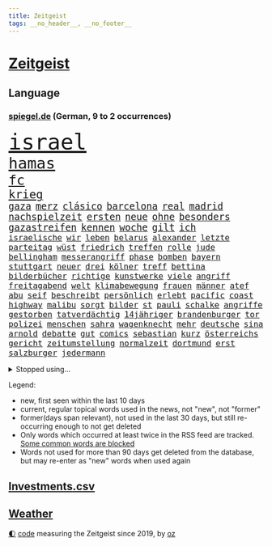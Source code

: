 ```yaml
---
title: Zeitgeist
tags: __no_header__, __no_footer__
---
```


# [Zeitgeist](https://oliz.io/zeitgeist/)

## Language

<h3><a href="https://www.spiegel.de" target="_blank">spiegel.de</a> (German, 9 to 2 occurrences)</h3>
<p style="font-family:monospace">
<span style="font-size:32pt"><a href="news_links.html#israel" class="current">israel</a></span>
<br>
<span style="font-size:23pt"><a href="news_links.html#hamas" class="current">hamas</a></span>
<br>
<span style="font-size:20pt"><a href="news_links.html#fc" class="current">fc</a></span>
<br>
<span style="font-size:17pt"><a href="news_links.html#krieg" class="current">krieg</a></span>
<br>
<span style="font-size:14pt"><a href="news_links.html#gaza" class="current">gaza</a></span>
<span style="font-size:14pt"><a href="news_links.html#merz" class="current">merz</a></span>
<span style="font-size:14pt"><a href="news_links.html#clásico" class="new">clásico</a></span>
<span style="font-size:14pt"><a href="news_links.html#barcelona" class="current">barcelona</a></span>
<span style="font-size:14pt"><a href="news_links.html#real" class="current">real</a></span>
<span style="font-size:14pt"><a href="news_links.html#madrid" class="current">madrid</a></span>
<span style="font-size:14pt"><a href="news_links.html#nachspielzeit" class="current">nachspielzeit</a></span>
<span style="font-size:14pt"><a href="news_links.html#ersten" class="current">ersten</a></span>
<span style="font-size:14pt"><a href="news_links.html#neue" class="current">neue</a></span>
<span style="font-size:14pt"><a href="news_links.html#ohne" class="current">ohne</a></span>
<span style="font-size:14pt"><a href="news_links.html#besonders" class="current">besonders</a></span>
<span style="font-size:14pt"><a href="news_links.html#gazastreifen" class="current">gazastreifen</a></span>
<span style="font-size:14pt"><a href="news_links.html#kennen" class="current">kennen</a></span>
<span style="font-size:14pt"><a href="news_links.html#woche" class="current">woche</a></span>
<span style="font-size:14pt"><a href="news_links.html#gilt" class="current">gilt</a></span>
<span style="font-size:14pt"><a href="news_links.html#ich" class="current">ich</a></span>
<br>
<span style="font-size:12pt"><a href="news_links.html#israelische" class="current">israelische</a></span>
<span style="font-size:12pt"><a href="news_links.html#wir" class="current">wir</a></span>
<span style="font-size:12pt"><a href="news_links.html#leben" class="current">leben</a></span>
<span style="font-size:12pt"><a href="news_links.html#belarus" class="current">belarus</a></span>
<span style="font-size:12pt"><a href="news_links.html#alexander" class="current">alexander</a></span>
<span style="font-size:12pt"><a href="news_links.html#letzte" class="current">letzte</a></span>
<span style="font-size:12pt"><a href="news_links.html#parteitag" class="current">parteitag</a></span>
<span style="font-size:12pt"><a href="news_links.html#wüst" class="current">wüst</a></span>
<span style="font-size:12pt"><a href="news_links.html#friedrich" class="current">friedrich</a></span>
<span style="font-size:12pt"><a href="news_links.html#treffen" class="current">treffen</a></span>
<span style="font-size:12pt"><a href="news_links.html#rolle" class="current">rolle</a></span>
<span style="font-size:12pt"><a href="news_links.html#jude" class="current">jude</a></span>
<span style="font-size:12pt"><a href="news_links.html#bellingham" class="current">bellingham</a></span>
<span style="font-size:12pt"><a href="news_links.html#messerangriff" class="current">messerangriff</a></span>
<span style="font-size:12pt"><a href="news_links.html#phase" class="current">phase</a></span>
<span style="font-size:12pt"><a href="news_links.html#bomben" class="new">bomben</a></span>
<span style="font-size:12pt"><a href="news_links.html#bayern" class="current">bayern</a></span>
<span style="font-size:12pt"><a href="news_links.html#stuttgart" class="current">stuttgart</a></span>
<span style="font-size:12pt"><a href="news_links.html#neuer" class="current">neuer</a></span>
<span style="font-size:12pt"><a href="news_links.html#drei" class="current">drei</a></span>
<span style="font-size:12pt"><a href="news_links.html#kölner" class="current">kölner</a></span>
<span style="font-size:12pt"><a href="news_links.html#treff" class="new">treff</a></span>
<span style="font-size:12pt"><a href="news_links.html#bettina" class="new">bettina</a></span>
<span style="font-size:12pt"><a href="news_links.html#bilderbücher" class="new">bilderbücher</a></span>
<span style="font-size:12pt"><a href="news_links.html#richtige" class="current">richtige</a></span>
<span style="font-size:12pt"><a href="news_links.html#kunstwerke" class="current">kunstwerke</a></span>
<span style="font-size:12pt"><a href="news_links.html#viele" class="current">viele</a></span>
<span style="font-size:12pt"><a href="news_links.html#angriff" class="current">angriff</a></span>
<span style="font-size:12pt"><a href="news_links.html#freitagabend" class="current">freitagabend</a></span>
<span style="font-size:12pt"><a href="news_links.html#welt" class="current">welt</a></span>
<span style="font-size:12pt"><a href="news_links.html#klimabewegung" class="current">klimabewegung</a></span>
<span style="font-size:12pt"><a href="news_links.html#frauen" class="current">frauen</a></span>
<span style="font-size:12pt"><a href="news_links.html#männer" class="current">männer</a></span>
<span style="font-size:12pt"><a href="news_links.html#atef" class="new">atef</a></span>
<span style="font-size:12pt"><a href="news_links.html#abu" class="current">abu</a></span>
<span style="font-size:12pt"><a href="news_links.html#seif" class="new">seif</a></span>
<span style="font-size:12pt"><a href="news_links.html#beschreibt" class="current">beschreibt</a></span>
<span style="font-size:12pt"><a href="news_links.html#persönlich" class="current">persönlich</a></span>
<span style="font-size:12pt"><a href="news_links.html#erlebt" class="current">erlebt</a></span>
<span style="font-size:12pt"><a href="news_links.html#pacific" class="new">pacific</a></span>
<span style="font-size:12pt"><a href="news_links.html#coast" class="new">coast</a></span>
<span style="font-size:12pt"><a href="news_links.html#highway" class="current">highway</a></span>
<span style="font-size:12pt"><a href="news_links.html#malibu" class="current">malibu</a></span>
<span style="font-size:12pt"><a href="news_links.html#sorgt" class="current">sorgt</a></span>
<span style="font-size:12pt"><a href="news_links.html#bilder" class="current">bilder</a></span>
<span style="font-size:12pt"><a href="news_links.html#st" class="current">st</a></span>
<span style="font-size:12pt"><a href="news_links.html#pauli" class="current">pauli</a></span>
<span style="font-size:12pt"><a href="news_links.html#schalke" class="current">schalke</a></span>
<span style="font-size:12pt"><a href="news_links.html#angriffe" class="current">angriffe</a></span>
<span style="font-size:12pt"><a href="news_links.html#gestorben" class="current">gestorben</a></span>
<span style="font-size:12pt"><a href="news_links.html#tatverdächtig" class="current">tatverdächtig</a></span>
<span style="font-size:12pt"><a href="news_links.html#14jähriger" class="current">14jähriger</a></span>
<span style="font-size:12pt"><a href="news_links.html#brandenburger" class="current">brandenburger</a></span>
<span style="font-size:12pt"><a href="news_links.html#tor" class="current">tor</a></span>
<span style="font-size:12pt"><a href="news_links.html#polizei" class="current">polizei</a></span>
<span style="font-size:12pt"><a href="news_links.html#menschen" class="current">menschen</a></span>
<span style="font-size:12pt"><a href="news_links.html#sahra" class="current">sahra</a></span>
<span style="font-size:12pt"><a href="news_links.html#wagenknecht" class="current">wagenknecht</a></span>
<span style="font-size:12pt"><a href="news_links.html#mehr" class="current">mehr</a></span>
<span style="font-size:12pt"><a href="news_links.html#deutsche" class="current">deutsche</a></span>
<span style="font-size:12pt"><a href="news_links.html#sina" class="new">sina</a></span>
<span style="font-size:12pt"><a href="news_links.html#arnold" class="current">arnold</a></span>
<span style="font-size:12pt"><a href="news_links.html#debatte" class="current">debatte</a></span>
<span style="font-size:12pt"><a href="news_links.html#gut" class="current">gut</a></span>
<span style="font-size:12pt"><a href="news_links.html#comics" class="new">comics</a></span>
<span style="font-size:12pt"><a href="news_links.html#sebastian" class="current">sebastian</a></span>
<span style="font-size:12pt"><a href="news_links.html#kurz" class="current">kurz</a></span>
<span style="font-size:12pt"><a href="news_links.html#österreichs" class="current">österreichs</a></span>
<span style="font-size:12pt"><a href="news_links.html#gericht" class="current">gericht</a></span>
<span style="font-size:12pt"><a href="news_links.html#zeitumstellung" class="current">zeitumstellung</a></span>
<span style="font-size:12pt"><a href="news_links.html#normalzeit" class="new">normalzeit</a></span>
<span style="font-size:12pt"><a href="news_links.html#dortmund" class="current">dortmund</a></span>
<span style="font-size:12pt"><a href="news_links.html#erst" class="current">erst</a></span>
<span style="font-size:12pt"><a href="news_links.html#salzburger" class="current">salzburger</a></span>
<span style="font-size:12pt"><a href="news_links.html#jedermann" class="new">jedermann</a></span>
</p>
<details>
<summary>Stopped using...</summary>
<p class="former" style="font-size:12pt">
lisa(1102) liste(1100) reduziert(1100) antreten(1099) diktator(1099) kabinett(1099) niedersachsen(1099) untersuchungen(1099) vergewaltigt(1099) verschiedene(1099) ausgesprochen(1098) durchsetzen(1098) eingereicht(1098) höher(1098) philippinen(1098) strafen(1098) vfl(1098) abstimmen(1097) arsenal(1097) bedeuten(1097) begründung(1097) eindruck(1097) gefeiert(1097) gelegt(1097) infektionen(1097) mali(1097) nachwuchs(1097) nahverkehr(1097) nötig(1097) 2015(1096) 50000(1096) ausnahmen(1096) bisschen(1096) drehen(1096) tschechien(1096) verhängte(1096) abgang(1095) aufsehen(1095) beispielen(1095) beschäftigten(1095) john(1095) kolumnist(1095) korruption(1095) kraftvoll(1095) literatur(1095) schwangerschaft(1095) solle(1095) verschärft(1095) aufnehmen(1094) bedenken(1094) eingebrochen(1094) flick(1094) genannt(1094) höchsten(1094) konfrontiert(1094) lukaschenko(1094) lust(1094) unabhängige(1094) verstorbenen(1094) ersetzen(1093) falsche(1093) geschafft(1093) kräftig(1093) sexueller(1093) villa(1093) breitet(1092) mediziner(1092) schatten(1092) brauchte(1091) dadurch(1091) kritisch(1091) sperrt(1091) strecke(1091) super(1091) wirkung(1091) bahnhof(1090) machthaber(1090) nummer(1090) verschwand(1090) warf(1090) zoo(1090) altes(1089) george(1089) schülerinnen(1089) anbieten(1088) halben(1088) rettet(1088) wirtschaftlichen(1088) australische(1087) medienbericht(1087) wende(1087) gehalten(1086) weltwirtschaft(1086) eigentümer(1085) umsatz(1085) verfolgt(1085) erhielt(1084) vw(1084) zweimal(1084) bande(1083) design(1083) kinos(1083) restaurants(1082) kim(1081) matthias(1081) mitteln(1081) erfunden(1080) erkrankung(1080) kindes(1080) teenager(1080) schnellen(1079) verzichten(1079) erwischt(1076) münster(1076) aufarbeitung(1074) aufgetaucht(1074) spitzenreiter(1074) bisherigen(1073) landet(1073) exporte(1072) unzufrieden(1072) gehörte(1070) provokation(1070) vorgegangen(1069) mitarbeiterin(1068) ämter(1067) bestmarke(1066) einig(1066) präsenz(1066) holte(1065) konferenz(1065) automatisch(1062) georg(1058) möglichkeiten(1057) herausforderung(1054) sarah(1053) erhöhung(1051) kontert(1047) johannes(1040) verdoppelt(1039) aktionen(1031) marine(1031) cdu/csu(1028) coronaimpfung(1020) nick(1011) leiter(1009) umbau(1002) polizeiruf(995) 95(994) direkten(949) notstand(948) hochschulen(938) happy(936) strecken(936) gebeten(922) banken(894) fußballnationalmannschaft(886) holz(880) volk(840) kleidung(838) truppe(835) kilogramm(824) partnerschaft(822) verurteilung(818) gremium(802) ausgefallen(801) exil(786) schwarz(786) funktionen(776) zurückziehen(772) hoffenheim(770) teure(770) machtübernahme(769) illegaler(764) gehälter(756) gewandt(756) erreichte(752) irritiert(752) tiger(751) fehlender(749) offene(748) großbank(742) einigt(738) beeinflusst(735) empfehlen(725) umsetzung(714) lieferungen(711) reine(692) schusswaffen(691) coaching(690) schienen(689) gewaltsamen(688) kiews(682) stephen(677) einfacher(676) angekündigte(669) pink(667) windräder(659) symbol(653) oscar(652) gefühle(651) klara(647) krim(644) verkündete(642) flugzeugen(640) neuwagen(639) spektakel(638) explosionen(629) schwieriger(628) ergeben(612) seoul(609) mbappé(601) oppositionellen(596) dubiosen(588) samt(588) spiegeltitelstory(588) ankommt(579) fünften(579) schneiden(577) angriffskrieg(572) 34(571) verliehen(567) ungewiss(565) koch(562) prominenter(558) königsklasse(553) pole(553) fox(552) spart(552) erlauben(549) herrschte(549) spannung(545) schönen(540) drohe(539) indische(529) vermisster(526) erfurt(516) isoliert(513) politisches(509) chefs(503) zunahme(502) ausgebaut(501) ausgezahlt(498) drin(484) zulassung(483) justizminister(481) verunglückten(480) polizeibeamte(478) gegenzug(477) älter(476) plädieren(474) olympiasiegerin(473) kampagne(469) genauer(466) umkämpfte(466) krebserkrankung(464) usmilitär(456) frist(448) freispruch(439) wagnersöldner(433) wärmepumpen(428) streiks(424) psychischen(423) vizekanzler(423) boni(408) banden(407) vergisst(406) gendern(404) telekom(404) satellitenbilder(403) eben(399) kanadischen(397) kita(396) behindert(393) beobachter(387) winzer(387) monika(385) militärexperte(384) entzieht(382) 1400(381) halbzeit(379) nationaltrainer(379) stützt(379) angreifen(378) rutscht(374) verhältnissen(374) elektronische(371) sportdirektor(371) neymar(368) erzeugerpreise(365) versehen(364) belege(362) pakete(362) hit(360) razzien(358) großeinsatz(357) kohl(352) beerdigt(350) umfassende(349) bachmut(343) hochwasser(340) paus(339) songs(339) leidenschaft(337) human(335) one(331) ausharren(330) düstere(327) adolf(325) unerlaubt(324) serben(323) singt(321) artenschutz(318) zehntausenden(318) bewerben(316) fotograf(314) rupert(314) verlorenen(313) euphorie(310) russell(310) 2011(309) vorsichtig(308) interviews(307) kontrollen(306) angriffskrieges(305) check(305) marcel(304) gefallene(302) asiatische(301) banker(300) heiraten(299) little(299) fachkräften(298) geschosse(298) dritter(294) verwendet(294) unglaublich(293) biontech(286) lockt(286) traditionellen(286) udo(286) gebet(285) bass(284) sensation(283) reisebus(282) viertagewoche(281) ignorieren(279) manfred(279) weber(279) zufällig(278) applaus(277) ussängerin(275) staatsgebiet(274) luftverschmutzung(273) psg(273) missbrauchsvorwürfen(272) wohlstand(272) amtsantritt(270) 18jähriger(269) grünenchefin(269) ricarda(269) zwingt(269) wilden(268) plätzen(265) landwirte(263) temperatur(263) rivale(261) minderjährig(260) menschlichen(259) 52(258) openai(258) unosicherheitsrat(258) outfits(257) wagnerchef(257) startups(255) fatalen(254) katastrophal(254) gelangt(253) neubau(253) 5000(252) justizreform(252) nötigung(251) geywitz(250) sätze(250) baden(249) gedemütigt(249) highlight(248) annehmen(245) bestrafen(245) baltikum(244) filmen(244) manöver(244) cumexskandal(243) verschwundenen(243) kläger(242) elch(241) junior(241) fernhalten(240) schleswigholsteins(240) laufbahn(239) sondervermögen(239) europawahl(238) tarifverhandlungen(238) spielerinnen(237) militäreinsatz(236) saintgermain(235) toll(235) ministerpräsidenten(234) augenhöhe(231) nachträglich(231) zuwachs(231) lampedusa(230) uhren(230) ausflug(229) bemühen(229) lieferte(229) premiers(229) sächsische(229) anpassen(228) trier(228) arbeitskampf(226) leiterin(225) rivalen(225) bewerten(221) zwickau(221) feinstaub(220) schlappe(220) haushaltsstreit(219) konzernen(219) leichtathletik(219) verschont(219) warb(219) blüht(218) 30000(217) rekonstruieren(217) ofen(216) schwimmbad(216) 15jähriger(215) flutkatastrophe(215) beweismittel(212) kindergrundsicherung(212) wang(212) leuchten(210) zukünftig(208) gesprächen(207) roger(207) germany(204) name(204) urteilte(204) denkmal(203) leonardo(203) qualifying(203) schwedischen(203) ethnische(201) kippte(201) rüstungskonzern(201) spektakulärer(200) verursachte(199) aktueller(198) bewertungen(198) pen(198) susanne(198) machtdemonstration(197) portal(196) machtwort(195) w(195) jpmorgan(194) linksextremen(194) mails(194) angelegenheit(192) einspruch(192) deutliches(191) drama(191) marseille(190) zentrales(190) bewährung(188) vereinbaren(188) erteilen(187) aussterben(186) ubs(186) schwankt(185) heben(184) schottischen(183) gesundheitlichen(182) greenwashing(182) rückhalt(182) schadstoffe(182) birgt(181) freizeitpark(181) versammelten(181) droge(175) niemandem(175) vorausgesetzt(175) alexandria(174) fax(174) hausdurchsuchung(174) kolo(174) muani(174) randal(174) heimatstadt(173) helmut(173) kinderarmut(173) lina(173) beweis(172) dgb(171) konrad(171) niedergestochen(171) radprofi(171) stolpern(170) constantin(169) ost(169) rudy(169) sponsor(169) klettern(168) nachbarschaftsstreit(168) bestellte(166) gräfenhausen(166) bürgerkriegs(165) fahndung(165) sang(163) schusswechsel(163) tönen(163) optimismus(162) gekappt(161) kostümen(160) rotenburg(160) erfordert(159) großrazzia(158) rezepte(158) votum(158) wiederholten(158) explodiert(157) support(157) dfbauswahl(156) seltsame(156) funk(155) meilenstein(155) spdfraktion(155) bestzeit(154) ifo(154) treffens(153) billig(152) übergibt(151) gelegen(150) preiskampf(150) prominentem(150) fabriken(149) zürich(149) 53jährige(148) chase(148) innovation(148) pérez(148) dienste(147) drehbuchautoren(147) sexualstraftäter(147) bildungsminister(146) fertigen(146) morde(146) glückliche(145) gewürdigt(144) rekrutieren(144) chialo(143) ethnischen(143) gewollt(143) großvaters(143) kultursenator(143) kurioser(142) polnisches(141) schwärmt(141) spielplatz(141) musikalische(140) pilot(140) verwechselt(140) vice(140) weltbeste(140) monster(139) schlagabtausch(139) sommerurlaub(139) gesellschaftlichen(138) versöhnliche(138) gebietsgewinne(137) motor(137) ozeane(136) übergang(136) speicher(135) diplomatischen(134) gunst(134) heinzchristian(134) strache(134) einzigartige(133) evpchef(133) gestrandet(133) giuliani(133) verfassungsbeschwerde(133) donezk(132) leistet(132) pakt(132) arne(131) epstein(131) erdrutsch(131) friedhof(131) jeffrey(131) weltstar(131) wuchs(131) flüchtlingszahlen(130) südeuropa(130) wärme(130) cool(129) pfleger(129) wahlkampfauftritt(129) beratern(128) gasspeicher(128) wappnet(128) beckenbauer(127) gegenmittel(127) schläge(127) selbstständig(127) einziehen(126) hagel(126) kylian(126) tritte(126) ussenator(126) we(126) erika(125) menschlicher(125) sizilien(125) ungereimtheiten(125) sand(124) demokratiebewegung(122) faire(122) kreuzung(122) 38jähriger(121) abenteuer(120) einzigen(120) verlorene(120) hitzewellen(119) wümme(119) zulasten(119) gehoben(118) genießt(118) grundsätzliche(118) abgeschoben(117) argumentiert(117) strich(117) aufgetreten(116) marktführer(116) versäumnisse(116) kurti(115) kürzungen(115) protestierende(114) sinkenden(114) achttausender(113) gehweg(113) missstände(113) kran(112) schleppend(112) schärferen(112) jeweils(111) eignung(110) millionenfach(110) schnellstmöglich(110) schuldenbremse(110) transfers(109) äthiopien(108) ausgestellt(107) faxgeräte(107) geht’s(107) neudelhi(107) parteivorstand(107) tierwohl(107) überarbeitet(107) auswahl(106) gesellschaftliche(106) oberfläche(105) telefon(105) unters(105) abgaswerten(104) militärflugzeuge(104) millionenstrafe(104) präzise(104) unterschätzte(104) weltspitze(104) autokrat(103) ehemaliges(102) fleck(102) afdkandidat(101) anträge(101) hauch(100) homophobe(100) gelb(99) luftverteidigung(99) standorte(99) gestochen(98) leverkusens(98) report(98) wettbewerber(98) architekten(97) begehrten(97) berufen(97) huawei(97) internetkonzern(97) popstars(97) smartwatches(97) strömung(97) tiefsee(97) beurlaubt(96) fahnden(96) griechischer(96) ross(96) marsch(95) meines(95) missbrauchsverdacht(95) verkehrskontrolle(95) verschwindet(95) wagnerkämpfer(95) dreitägige(94) erhaschen(94) essener(94) liebeserklärung(94) parteifreunde(94) seitenhieb(94) vorzeitigen(94) zwischenstopp(94) kleinste(93) zulieferer(93) asiatischen(92) ausgestorben(92) travis(92) vergangen(92) verräter(92) abgebaut(91) feindbild(91) nachhaltige(91) ökotest(91) ausschließlich(90) eingestürztes(90) frauenanteil(90) jährlichen(90) kleiderordnung(90) untergraben(90) weltmeere(90) beschloss(89) einnahmequelle(89) gutachter(89) iraner(89) unterbunden(89) wittert(89) desaster(88) eingeplant(88) mobilfunknetz(88) nahel(88) rewe(87) verkehrswende(87) wählten(87) antiterrormaßnahmen(86) gasriesen(86) asphalt(85) eingang(85) einnehmen(85) göteborg(85) kellner(85) quälen(85) üppige(85) biete(84) campen(84) einbaut(84) estate(84) prüfer(84) rapide(84) strotzt(84) unilever(84) bearbeitet(83) cafés(83) energiepolitik(83) global(83) staus(83) vernünftig(83) schwitzen(82) totgeglaubte(82) verwahrt(82) hunderttausend(81) potenzieller(81) staatsbesuch(81) streitthemen(81) winzige(81) wahlsiege(80) überweist(80) altersklasse(79) autofrei(79) decker(79) europameister(79) larry(79) luftiger(79) perfekter(79) einzuführen(78) industriestrompreis(78) jubelte(78) schönste(78) währende(78) geächtet(77) himalaja(77) piastri(77) sainz(77) dazn(76) delmenhorst(76) dhabi(76) himmelskörper(76) immobiliensektor(76) schichten(76) startchancenprogramm(76) vorgetragen(76) weltmeisterinnen(76) aggressives(75) anfühlt(75) ausschuss(75) becher(75) flyer(75) megan(75) moderieren(75) abenteuerlichen(74) bautzen(74) ladestationen(74) pools(74) sambia(74) unterscheiden(74) ermittlungsarbeit(73) juristin(73) kampfpanzer(73) oppenheimer(73) schwesig(73) tank(73) vollen(73) atmete(72) bob(72) entthront(72) exemplar(72) begrapscht(71) gerichtsmediziner(71) isolation(71) jameswebbweltraumteleskops(71) seriensieger(71) subventionieren(71) utah(71) ausstehende(70) exwirecardvorstand(70) flüchtiger(70) listenplatz(70) marsalek(70) rangliste(70) schwimmenden(70) tierquälerei(70) aufgezeigt(69) bonucci(69) einzelfall(69) empfindlich(69) schüttet(69) ussoldaten(69) abneigung(68) adenauer(68) bildungssystem(68) gruppenvergewaltigung(68) mancher(68) medienunternehmen(68) bp(67) denselben(67) lindenberg(67) schreiber(67) ungefährlich(67) abbau(66) alexia(66) costa(66) höxter(66) ko(66) nebeneffekt(66) orientieren(66) putellas(66) realitätscheck(66) sitzblockaden(66) südkoreanische(66) tiefgreifende(66) aufgegriffen(65) boykott(65) copilot(65) libyschen(65) sparer(65) verprügelt(65) winde(65) fortschrittlich(64) jemen(64) modiregierung(64) pennsylvania(64) pulverisiert(64) sonnensystem(64) spanierin(64) strafraum(64) visa(64) frohms(63) jungferninseln(63) lehrermangel(63) merle(63) podium(63) trainingsprogramm(63) vereint(63) weltfußballerin(63) ifogeschäftsklimaindex(62) legoland(62) libysche(62) natoostflanke(62) pulverisierte(62) stranden(62) verschlechtert(62) beschaffen(61) kindesmissbrauch(61) vortag(61) airport(60) bestiegen(60) görlitzer(60) harmonie(60) heimatland(60) metern(60) o’connor(60) probt(60) rapinoe(60) sinéad(60) wohnraummangel(60) autofrachter(59) cd(59) fotografie(59) großflächig(59) impfung(59) raststätten(59) verkaufsstart(59) verschwundener(59) durchzuhalten(58) fremantle(58) le(58) marokkos(58) sportlerin(58) bayreuth(57) draxler(57) erkämpften(57) frankensteins(57) intensiver(57) theateraufführung(57) verzögerungen(57) windrädern(57) überbewertet(57) ausbricht(56) freundinnen(56) glich(56) korrigiert(56) nachvollziehen(56) rasche(56) routiniers(56) schriftstellers(56) südfront(56) weimarer(56) ausverkauf(55) geister(55) hartmann(55) knie(55) lagune(55) untätigkeit(55) völkermord(55) zurückzahlen(55) abkehr(54) ausgestorbener(54) ausscheiden(54) einzelkritik(54) emobilität(54) geschleppt(54) ideologischen(54) kandidiert(54) kartoffeln(54) migrationskrise(54) recklinghausen(54) webstars(54) extremismus(53) nathan(53) schwimmende(53) berufe(52) ehrung(52) erfolgreicher(52) gerichtsanhörung(52) profite(52) statue(52) tankstelle(52) wiederkommen(52) zelebriert(52) beirat(51) exfrau(51) lizzo(51) mislintat(51) voyager(51) 49eurotickets(50) christina(50) deep(50) geschäftsleuten(50) topteams(50) überraschendes(50) verschmutzte(49) wmaufarbeitung(49) zigtausende(49) auffälligen(48) dorn(48) islam(48) johanna(48) privatleute(48) sangen(48) visavergabe(48) welten(48) afdkandidaten(47) alexa(47) birmingham(47) niederlegen(47) bildungswesen(46) fehlverhaltens(46) freistaats(46) gadgets(46) gebühr(46) hindernis(46) kapsel(46) klimafonds(46) langfristige(46) picknick(46) topstürmer(46) verfolgten(46) wahrzeichen(46) kärnten(45) unterschätzten(45) löscht(44) trainerjob(44) ärgert(44) fallschirmjäger(43) freundlichen(43) homophober(43) hurrikansaison(43) nationaltrainerin(43) pestizide(43) 03(42) angepassten(42) badenwürttembergischen(42) comer(42) coronaimpfstoff(42) grönlands(42) krebserregende(42) lebensmittelpreise(42) störaktion(42) emporkömmlinge(41) geratene(41) pokalsieg(41) steuererleichterung(41) ökologischen(41) mediales(40) motors(40) taxis(40) verbotene(40) yoon(40) überlegt(40) 57jährige(39) gewechselt(39) konjunkturprogramm(39) künstlerischen(39) schlaglicht(39) bundesligaabsteiger(38) dinos(38) johann(38) niedrigere(38) schwachen(38) spieltagen(38) südfrankreich(38) atp(37) kampfflugzeug(37) pfefferspray(37) schockieren(37) vereitelte(37) auktionshaus(36) betrag(36) exfreundin(36) klimageld(36) rtl(36) alberto(35) angelegte(35) disziplin(35) energiestandards(35) entlarven(35) flüssigerdgas(35) jenni(35) neubauten(35) núñez(35) sicherungsverwahrung(35) slowakische(35) spiegelanfrage(35) veruntreuung(35) zeitschrift(35) festkleben(34) harmlos(34) reality(34) verlangte(34) vwwerk(34) autodach(33) belohnung(33) genuss(33) jersey(33) orientierungslos(33) peinlichen(33) waffengewalt(33) bizarre(32) dubiose(32) einstecken(32) interessierte(32) uswahl(32) absturzes(31) anschaffung(31) bemerkungen(31) british(31) bundespartei(31) clip(31) flugzeugs(31) mangelhafte(31) raub(31) zufallsopfer(31) übergriffig(31) bundesgesundheitsminister(30) exmitarbeiterin(30) kusseklat(30) nachgebessert(30) netzwerkstörung(30) schlechtesten(30) umland(30) wilfried(30) ägyptischen(30) biografien(29) rihanna(29) starkgemacht(29) vergleichen(29) vettel(29) bahnhöfen(28) beerdigung(28) kantersieg(28) kleinanzeigen(28) mieterschutz(28) mora(28) rabe(28) terézia(28) erfassten(27) morgenstunden(27) weltmeistertrainer(27) 23jährigen(26) beziffert(26) elementen(26) gleisen(26) libyen(26) norddeutschen(26) verirrt(26) bundesfinanzminister(25) dive(25) festhalten(25) gerügt(25) malta(25) moderiert(25) mozart(25) demokrat(24) militäraktion(24) unabhängig(24) bezahlbare(23) erforschte(23) festgeld(23) klargestellt(23) menschenhändler(23) boniface(22) bunt(22) geschäftskunden(22) heungmin(22) schauspielern(22) sicherheitslage(22) son(22) spielfilm(22) verbrenneraus(22) versteckten(22) vollstreckt(22) feuern(21) haider(21) hofften(21) schönbohm(21) taktischer(21) timm(21) beleidigte(20) industriestrompreise(20) verbannen(20) windows(20) explodieren(19) flüchtlingsdrama(19) handtuch(19) heimspiel(19) heino(19) pkkvorwurf(19) sardinien(19) 5g(18) 76(18) camilla(18) drohnenkrieg(18) monarchen(18) putzen(18) seltenes(18) zugverkehr(18) 126(17) asylanträge(17) intakt(17) klimademonstranten(17) selbstbewusstsein(17) topmodel(17) unzulässige(17) appstores(16) armenische(16) efuels(16) meppen(16) middendorp(16) proben(16) retters(16) senator(16) spielzug(16) tansania(16) lebende(15) nordhausen(15) quarterback(15) schädel(15) schädeln(15) störgeräusche(15) freizügige(14) kommissionschefin(14) kostjantyniwka(14) miller(14) nachfahren(14) verwickelt(14) wemding(14) apotheker(13) bsichef(13) spektakuläre(13) ausbrach(12) darna(12) freigestellt(12) geschassten(12) industriestrom(12) lauterbachs(12) metal(12) wallboxen(12) 1981(11) dfbbundestrainer(11) hingen(11) käfer(11) lohnplus(11) pragsdorf(11) tagesschausprecher(11) triebwerken(11) verdrängt(11) verteidigungsministeriums(11)
</p>
</details>
<p>Legend:
<ul>
<li><span class="new">new</span>, first seen within the last 10 days</li>
<li><span class="current">current</span>, regular topical words used in the news, not "new", not "former"</li>
<li><span class="former">former(days span relevant)</span>, not used in the last 30 days, but still re-occurring enough to not get deleted</li>
<li>Only words which occurred at least twice in the RSS feed are tracked. <a href="language/filters.py">Some common words are blocked</a></li>
<li>Words not used for more than 90 days get deleted from the database, but may re-enter as "new" words when used again</li>
</ul>
</p>

## [Investments](investments.html)[.csv](investments.csv)

## [Weather](weather.html)

<footer>
<a href="javascript:toggleTheme()" class="nav">🌓</a>
<a href="https://github.com/ooz/zeitgeist">code</a> measuring the Zeitgeist since 2019, by <a href="https://oliz.io">oz</a>
</footer>

